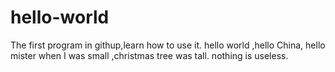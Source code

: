 # hello-world
The first program in githup,learn how to use it.
hello world ,hello China, hello mister
when I was small ,christmas tree was tall.
nothing is useless.
